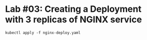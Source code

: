 # Lab #03: Creating a Deployment with 3 replicas of NGINX service

```
kubectl apply -f nginx-deploy.yaml
```
